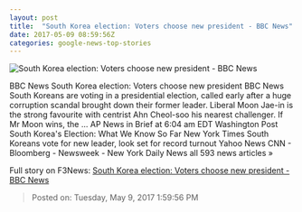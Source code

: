 ```yaml
---
layout: post
title:  "South Korea election: Voters choose new president - BBC News"
date: 2017-05-09 08:59:56Z
categories: google-news-top-stories
---
```


![South Korea election: Voters choose new president - BBC News](https://ichef.bbci.co.uk/news/1024/cpsprodpb/F1C9/production/_95979816_mediaitem95979725.jpg)

BBC News South Korea election: Voters choose new president BBC News South Koreans are voting in a presidential election, called early after a huge corruption scandal brought down their former leader. Liberal Moon Jae-in is the strong favourite with centrist Ahn Cheol-soo his nearest challenger. If Mr Moon wins, the ... AP News in Brief at 6:04 am EDT Washington Post South Korea's Election: What We Know So Far New York Times South Koreans vote for new leader, look set for record turnout Yahoo News CNN - Bloomberg - Newsweek - New York Daily News all 593 news articles »


Full story on F3News: [South Korea election: Voters choose new president - BBC News](http://www.f3nws.com/n/XEFvrD)

> Posted on: Tuesday, May 9, 2017 1:59:56 PM
